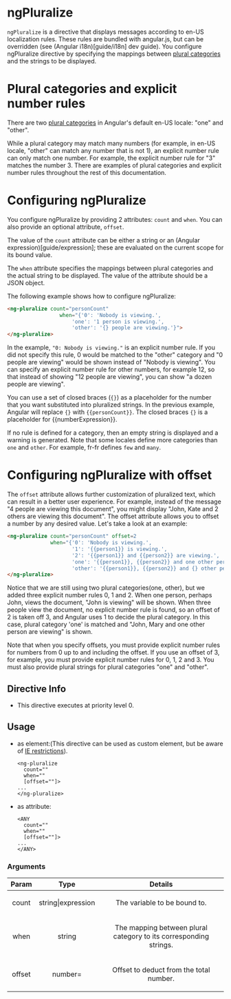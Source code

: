 



# ngPluralize








`ngPluralize` is a directive that displays messages according to en-US localization rules.
These rules are bundled with angular.js, but can be overridden
(see (Angular i18n)[guide/i18n] dev guide). You configure ngPluralize directive
by specifying the mappings between
[plural categories](http://unicode.org/repos/cldr-tmp/trunk/diff/supplemental/language_plural_rules.html)
and the strings to be displayed.

# Plural categories and explicit number rules
There are two
[plural categories](http://unicode.org/repos/cldr-tmp/trunk/diff/supplemental/language_plural_rules.html)
in Angular's default en-US locale: "one" and "other".

While a plural category may match many numbers (for example, in en-US locale, "other" can match
any number that is not 1), an explicit number rule can only match one number. For example, the
explicit number rule for "3" matches the number 3. There are examples of plural categories
and explicit number rules throughout the rest of this documentation.

# Configuring ngPluralize
You configure ngPluralize by providing 2 attributes: `count` and `when`.
You can also provide an optional attribute, `offset`.

The value of the `count` attribute can be either a string or an (Angular expression)[guide/expression]; these are evaluated on the current scope for its bound value.

The `when` attribute specifies the mappings between plural categories and the actual
string to be displayed. The value of the attribute should be a JSON object.

The following example shows how to configure ngPluralize:

```html
<ng-pluralize count="personCount"
                 when="{'0': 'Nobody is viewing.',
                     'one': '1 person is viewing.',
                     'other': '{} people are viewing.'}">
</ng-pluralize>
```

In the example, `"0: Nobody is viewing."` is an explicit number rule. If you did not
specify this rule, 0 would be matched to the "other" category and "0 people are viewing"
would be shown instead of "Nobody is viewing". You can specify an explicit number rule for
other numbers, for example 12, so that instead of showing "12 people are viewing", you can
show "a dozen people are viewing".

You can use a set of closed braces (`{}`) as a placeholder for the number that you want substituted
into pluralized strings. In the previous example, Angular will replace `{}` with
<span ng-non-bindable>`{{personCount}}`</span>. The closed braces `{}` is a placeholder
for <span ng-non-bindable>{{numberExpression}}</span>.

If no rule is defined for a category, then an empty string is displayed and a warning is generated.
Note that some locales define more categories than `one` and `other`. For example, fr-fr defines `few` and `many`.

# Configuring ngPluralize with offset
The `offset` attribute allows further customization of pluralized text, which can result in
a better user experience. For example, instead of the message "4 people are viewing this document",
you might display "John, Kate and 2 others are viewing this document".
The offset attribute allows you to offset a number by any desired value.
Let's take a look at an example:

```html
<ng-pluralize count="personCount" offset=2
              when="{'0': 'Nobody is viewing.',
                     '1': '{{person1}} is viewing.',
                     '2': '{{person1}} and {{person2}} are viewing.',
                     'one': '{{person1}}, {{person2}} and one other person are viewing.',
                     'other': '{{person1}}, {{person2}} and {} other people are viewing.'}">
</ng-pluralize>
```

Notice that we are still using two plural categories(one, other), but we added
three explicit number rules 0, 1 and 2.
When one person, perhaps John, views the document, "John is viewing" will be shown.
When three people view the document, no explicit number rule is found, so
an offset of 2 is taken off 3, and Angular uses 1 to decide the plural category.
In this case, plural category 'one' is matched and "John, Mary and one other person are viewing"
is shown.

Note that when you specify offsets, you must provide explicit number rules for
numbers from 0 up to and including the offset. If you use an offset of 3, for example,
you must provide explicit number rules for 0, 1, 2 and 3. You must also provide plural strings for
plural categories "one" and "other".








## Directive Info


* This directive executes at priority level 0.


## Usage




* as element:(This directive can be used as custom element, but be aware of <a href="guide/ie">IE restrictions</a>).
    ```
    <ng-pluralize
      count=""
      when=""
      [offset=""]>
    ...
    </ng-pluralize>
    ```
* as attribute:
    ```
    <ANY
      count=""
      when=""
      [offset=""]>
    ...
    </ANY>
    ```




### Arguments

| Param | Type | Details |
| :--: | :--: | :--: |
| count | string&#124;expression | <p>The variable to be bound to.</p>  |
| when | string | <p>The mapping between plural category to its corresponding strings.</p>  |
| offset | number= | <p>Offset to deduct from the total number.</p>  |




